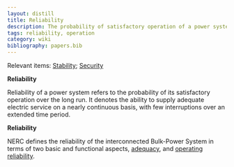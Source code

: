 ```yaml
---
layout: distill
title: Reliability
description: The probability of satisfactory operation of a power system over the long run.
tags: reliability, operation
category: wiki
bibliography: papers.bib
---
```


Relevant items: [Stability](/wiki/stability); [Security](/wiki/security)

**Reliability** <d-cite key="kundur2004stability"></d-cite>

Reliability of a power system refers to the probability of its satisfactory operation over the long run.
It denotes the ability to supply adequate electric service on a nearly continuous basis, with few interruptions over an extended time period.

**Reliability** <d-cite key="nerc2013terminology"></d-cite>

NERC defines the reliability of the interconnected Bulk-Power System in terms of two basic and functional aspects, [adequacy](/wiki/adequacy), and [operating reliability](/wiki/operating-reliability).
